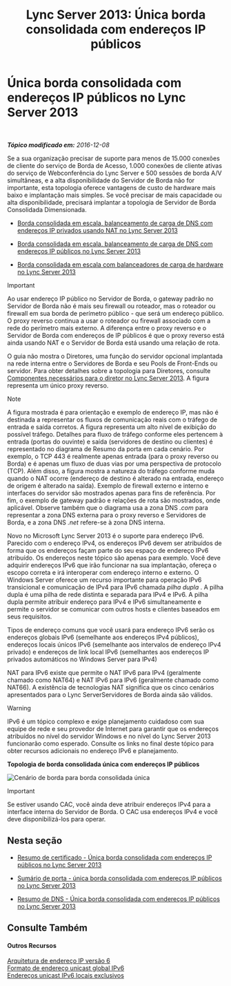 ﻿---
title: 'Lync Server 2013: Única borda consolidada com endereços IP públicos'
TOCTitle: Única borda consolidada com endereços IP públicos
ms:assetid: a92d1179-6a1f-4efe-908a-f8dfc5024f30
ms:mtpsurl: https://technet.microsoft.com/pt-br/library/JJ205148(v=OCS.15)
ms:contentKeyID: 49307738
ms.date: 12/10/2016
mtps_version: v=OCS.15
ms.translationtype: HT
---

# Única borda consolidada com endereços IP públicos no Lync Server 2013

 

_**Tópico modificado em:** 2016-12-08_

Se a sua organização precisar de suporte para menos de 15.000 conexões de cliente do serviço de Borda de Acesso, 1.000 conexões de cliente ativas do serviço de Webconferência do Lync Server e 500 sessões de borda A/V simultâneas, e a alta disponibilidade do Servidor de Borda não for importante, esta topologia oferece vantagens de custo de hardware mais baixo e implantação mais simples. Se você precisar de mais capacidade ou alta disponibilidade, precisará implantar a topologia de Servidor de Borda Consolidada Dimensionada.

  -   
    [Borda consolidada em escala, balanceamento de carga de DNS com endereços IP privados usando NAT no Lync Server 2013](lync-server-2013-scaled-consolidated-edge-dns-load-balancing-with-private-ip-addresses-using-nat.md)

  -   
    [Borda consolidada em escala, balanceamento de carga de DNS com endereços IP públicos no Lync Server 2013](lync-server-2013-scaled-consolidated-edge-dns-load-balancing-with-public-ip-addresses.md)

  -   
    [Borda consolidada em escala com balanceadores de carga de hardware no Lync Server 2013](lync-server-2013-scaled-consolidated-edge-with-hardware-load-balancers.md)

> [!important]  
> Ao usar endereço IP público no Servidor de Borda, o gateway padrão no Servidor de Borda não é mais seu firewall ou roteador, mas o roteador ou firewall em sua borda de perímetro público - que será um endereço público. O proxy reverso continua a usar o roteador ou firewall associado com a rede do perímetro mais externo. A diferença entre o proxy reverso e o Servidor de Borda com endereços de IP públicos é que o proxy reverso está ainda usando NAT e o Servidor de Borda está usando uma relação de rota.

O guia não mostra o Diretores, uma função do servidor opcional implantada na rede interna entre o Servidores de Borda e seu Pools de Front-Ends ou servidor. Para obter detalhes sobre a topologia para Diretores, consulte [Componentes necessários para o diretor no Lync Server 2013](lync-server-2013-components-required-for-the-director.md). A figura representa um único proxy reverso.

> [!note]  
> A figura mostrada é para orientação e exemplo de endereço IP, mas não é destinada a representar os fluxos de comunicação reais com o tráfego de entrada e saída corretos. A figura representa um alto nível de exibição do possível tráfego. Detalhes para fluxo de tráfego conforme eles pertencem à entrada (portas do ouvinte) e saída (servidores de destino ou clientes) é representado no diagrama de Resumo da porta em cada cenário. Por exemplo, o TCP 443 é realmente apenas entrada (para o proxy reverso ou Borda) e é apenas um fluxo de duas vias por uma perspectiva de protocolo (TCP). Além disso, a figura mostra a natureza do tráfego conforme muda quando o NAT ocorre (endereço de destino é alterado na entrada, endereço de origem é alterado na saída). Exemplo de firewall externo e interno e interfaces do servidor são mostrados apenas para fins de referência. Por fim, o exemplo de gateway padrão e relações de rota são mostrados, onde aplicável. Observe também que o diagrama usa a zona DNS <em>.com</em> para representar a zona DNS externa para o proxy reverso e Servidores de Borda, e a zona DNS <em>.net</em> refere-se à zona DNS interna.

Novo no Microsoft Lync Server 2013 é o suporte para endereço IPv6. Parecido com o endereço IPv4, os endereços IPv6 devem ser atribuídos de forma que os endereços façam parte do seu espaço de endereço IPv6 atribuído. Os endereços neste tópico são apenas para exemplo. Você deve adquirir endereços IPv6 que irão funcionar na sua implantação, ofereça o escopo correta e irá interoperar com endereço interno e externo. O Windows Server oferece um recurso importante para operação IPv6 transicional e comunicação de IPv4 para IPv6 chamada *pilha dupla* . A pilha dupla é uma pilha de rede distinta e separada para IPv4 e IPv6. A pilha dupla permite atribuir endereço para IPv4 e IPv6 simultaneamente e permite o servidor se comunicar com outros hosts e clientes baseados em seus requisitos.

Tipos de endereço comuns que você usará para endereço IPv6 serão os endereços globais IPv6 (semelhante aos endereços IPv4 públicos), endereços locais únicos IPv6 (semelhante aos intervalos de endereço IPv4 privado) e endereços de link local IPv6 (semelhantes aos endereços IP privados automáticos no Windows Server para IPv4)

NAT para IPv6 existe que permite o NAT IPv6 para IPv4 (geralmente chamado como NAT64) e NAT IPv6 para IPv6 (geralmente chamado como NAT66). A existência de tecnologias NAT significa que os cinco cenários apresentados para o Lync ServerServidores de Borda ainda são válidos.


> [!WARNING]
> IPv6 é um tópico complexo e exige planejamento cuidadoso com sua equipe de rede e seu provedor de Internet para garantir que os endereços atribuídos no nível do servidor Windows e no nível do Lync Server 2013 funcionarão como esperado. Consulte os links no final deste tópico para obter recursos adicionais no endereço IPv6 e planejamento.



**Topologia de borda consolidada única com endereços IP públicos**

![Cenário de borda para borda consolidada única](images/JJ205148.2db9f9e1-75aa-4de0-ab3f-c6effddb4f4d(OCS.15).jpg "Cenário de borda para borda consolidada única")

> [!important]  
> Se estiver usando CAC, você ainda deve atribuir endereços IPv4 para a interface interna do Servidor de Borda. O CAC usa endereços IPv4 e você deve disponibilizá-los para operar.

## Nesta seção

  - [Resumo de certificado - Única borda consolidada com endereços IP públicos no Lync Server 2013](lync-server-2013-certificate-summary-single-consolidated-edge-with-public-ip-addresses.md)

  - [Sumário de porta - única borda consolidada com endereços IP públicos no Lync Server 2013](lync-server-2013-port-summary-single-consolidated-edge-with-public-ip-addresses.md)

  - [Resumo de DNS - Única borda consolidada com endereços IP públicos no Lync Server 2013](lync-server-2013-dns-summary-single-consolidated-edge-with-public-ip-addresses.md)

## Consulte Também

#### Outros Recursos

[Arquitetura de endereço IP versão 6](http://tools.ietf.org/html/rfc4291)  
[Formato de endereço unicast global IPv6](http://tools.ietf.org/html/rfc3587)  
[Endereços unicast IPv6 locais exclusivos](http://tools.ietf.org/html/rfc4193)

